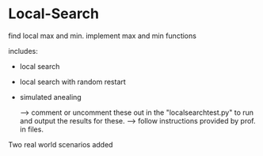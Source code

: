 # Local-Search

find local max and min.
implement max and min functions

includes:
- local search
- local search with random restart
- simulated anealing

    --> comment or uncomment these out in the "localsearchtest.py" to run and output the results for these.
    --> follow instructions provided by prof. in files.

Two real world scenarios added